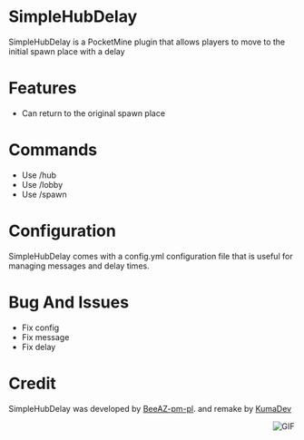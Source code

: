 # SimpleHubDelay
SimpleHubDelay is a PocketMine plugin that allows players to move to the initial spawn place with a delay

# Features
- Can return to the original spawn place

# Commands
- Use /hub
- Use /lobby
- Use /spawn

# Configuration
SimpleHubDelay comes with a config.yml configuration file that is useful for managing messages and delay times.

# Bug And Issues
- Fix config
- Fix message
- Fix delay

# Credit
SimpleHubDelay was developed by [BeeAZ-pm-pl](https://github.com/BeeAZ-pm-pl). and remake by [KumaDev](https://github.com/KumaaDev)
  
<img align="right" alt="GIF" src="https://i.pinimg.com/originals/e4/26/70/e426702edf874b181aced1e2fa5c6cde.gif" />
